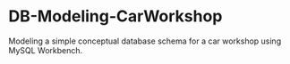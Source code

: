 # DB-Modeling-CarWorkshop
Modeling a simple conceptual database schema for a car workshop using MySQL Workbench.

